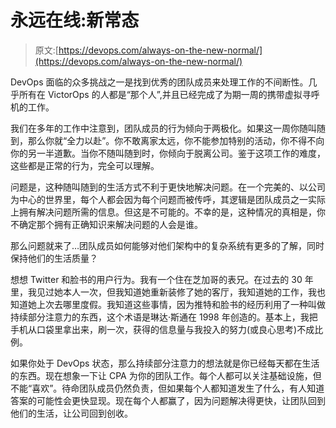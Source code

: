 # 永远在线:新常态

> 原文:[https://devops.com/always-on-the-new-normal/](https://devops.com/always-on-the-new-normal/)

DevOps 面临的众多挑战之一是找到优秀的团队成员来处理工作的不间断性。几乎所有在 VictorOps 的人都是“那个人”,并且已经完成了为期一周的携带虚拟寻呼机的工作。

我们在多年的工作中注意到，团队成员的行为倾向于两极化。如果这一周你随叫随到，那么你就“全力以赴”。你不敢离家太远，你不能参加特别的活动，你不得不向你的另一半道歉。当你不随叫随到时，你倾向于脱离公司。鉴于这项工作的难度，这些都是正常的行为，完全可以理解。

问题是，这种随叫随到的生活方式不利于更快地解决问题。在一个完美的、以公司为中心的世界里，每个人都会因为每个问题而被传呼，其逻辑是团队成员之一实际上拥有解决问题所需的信息。但这是不可能的。不幸的是，这种情况的真相是，你不确定那个拥有正确知识来解决问题的人会是谁。

那么问题就来了…团队成员如何能够对他们架构中的复杂系统有更多的了解，同时保持他们的生活质量？

想想 Twitter 和脸书的用户行为。我有一个住在芝加哥的表兄。在过去的 30 年里，我见过她本人一次，但我知道她重新装修了她的客厅，我知道她的工作，我也知道她上次去哪里度假。我知道这些事情，因为推特和脸书的经历利用了一种叫做持续部分注意力的东西，这个术语是琳达·斯通在 1998 年创造的。基本上，我把手机从口袋里拿出来，刷一次，获得的信息量与我投入的努力(或良心思考)不成比例。

如果你处于 DevOps 状态，那么持续部分注意力的想法就是你已经每天都在生活的东西。现在想象一下让 CPA 为你的团队工作。每个人都可以关注基础设施，但不能“喜欢”。待命团队成员仍然负责，但如果每个人都知道发生了什么，有人知道答案的可能性会更快显现。现在每个人都赢了，因为问题解决得更快，让团队回到他们的生活，让公司回到创收。